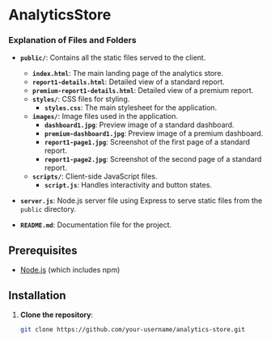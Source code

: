 # AnalyticsStore


### Explanation of Files and Folders

- **`public/`**: Contains all the static files served to the client.
  - **`index.html`**: The main landing page of the analytics store.
  - **`report1-details.html`**: Detailed view of a standard report.
  - **`premium-report1-details.html`**: Detailed view of a premium report.
  - **`styles/`**: CSS files for styling.
    - **`styles.css`**: The main stylesheet for the application.
  - **`images/`**: Image files used in the application.
    - **`dashboard1.jpg`**: Preview image of a standard dashboard.
    - **`premium-dashboard1.jpg`**: Preview image of a premium dashboard.
    - **`report1-page1.jpg`**: Screenshot of the first page of a standard report.
    - **`report1-page2.jpg`**: Screenshot of the second page of a standard report.
  - **`scripts/`**: Client-side JavaScript files.
    - **`script.js`**: Handles interactivity and button states.

- **`server.js`**: Node.js server file using Express to serve static files from the `public` directory.
- **`README.md`**: Documentation file for the project.

## Prerequisites

- [Node.js](https://nodejs.org/) (which includes npm)

## Installation

1. **Clone the repository**:
   ```bash
   git clone https://github.com/your-username/analytics-store.git
